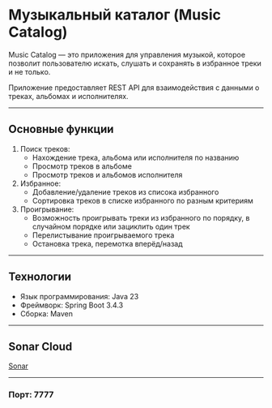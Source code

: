 # Музыкальный каталог (Music Catalog)

Music Catalog — это приложения для управления музыкой, которое позволит пользователю искать, слушать и сохранять в избранное треки и не только. 

Приложение предоставляет REST API для взаимодействия с данными о треках, альбомах и исполнителях.

---

## Основные функции
1. Поиск треков:
   - Нахождение трека, альбома или исполнителя по названию
   - Просмотр треков в альбоме
   - Просмотр треков и альбомов исполнителя
2. Избранное:
   - Добавление/удаление треков из списока избранного
   - Сортировка треков в списке избранного по разным критериям
3. Проигрывание:
   - Возможность проигрывать треки из избранного по порядку, в случайном порядке или зациклить один трек
   - Перелистывание проигрываемого трека 
   - Остановка трека, перемотка вперёд/назад 

---

## Технологии
- Язык программирования: Java 23
- Фреймворк: Spring Boot 3.4.3
- Сборка: Maven

---

## Sonar Cloud
[Sonar](https://sonarcloud.io/project/overview?id=fxynix_MusicCatalog)

---

### Порт: 7777
